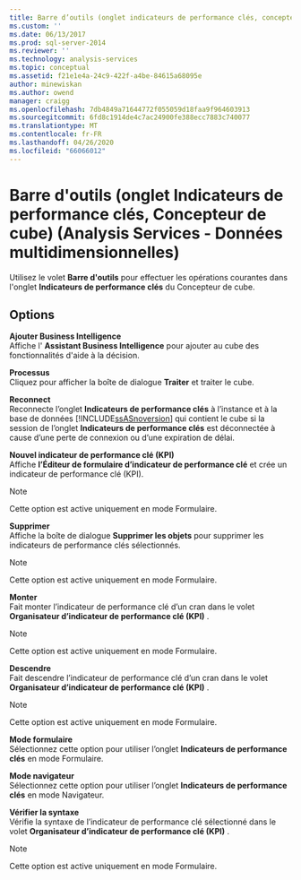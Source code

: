 ```yaml
---
title: Barre d’outils (onglet indicateurs de performance clés, concepteur de cube) (Analysis Services-données multidimensionnelles) | Microsoft Docs
ms.custom: ''
ms.date: 06/13/2017
ms.prod: sql-server-2014
ms.reviewer: ''
ms.technology: analysis-services
ms.topic: conceptual
ms.assetid: f21e1e4a-24c9-422f-a4be-84615a68095e
author: minewiskan
ms.author: owend
manager: craigg
ms.openlocfilehash: 7db4849a71644772f055059d18faa9f964603913
ms.sourcegitcommit: 6fd8c1914de4c7ac24900fe388ecc7883c740077
ms.translationtype: MT
ms.contentlocale: fr-FR
ms.lasthandoff: 04/26/2020
ms.locfileid: "66066012"
---
```

# <a name="toolbar-kpis-tab-cube-designer-analysis-services---multidimensional-data"></a>Barre d'outils (onglet Indicateurs de performance clés, Concepteur de cube) (Analysis Services - Données multidimensionnelles)
  Utilisez le volet **Barre d'outils** pour effectuer les opérations courantes dans l'onglet **Indicateurs de performance clés** du Concepteur de cube.  
  
## <a name="options"></a>Options  
 **Ajouter Business Intelligence**  
 Affiche l' **Assistant Business Intelligence** pour ajouter au cube des fonctionnalités d'aide à la décision.  
  
 **Processus**  
 Cliquez pour afficher la boîte de dialogue **Traiter** et traiter le cube.  
  
 **Reconnect**  
 Reconnecte l’onglet **Indicateurs de performance clés** à l’instance et à la base de données [!INCLUDE[ssASnoversion](../includes/ssasnoversion-md.md)] qui contient le cube si la session de l’onglet **Indicateurs de performance clés** est déconnectée à cause d’une perte de connexion ou d’une expiration de délai.  
  
 **Nouvel indicateur de performance clé (KPI)**  
 Affiche **l’Éditeur de formulaire d’indicateur de performance clé** et crée un indicateur de performance clé (KPI).  
  
> [!NOTE]  
>  Cette option est active uniquement en mode Formulaire.  
  
 **Supprimer**  
 Affiche la boîte de dialogue **Supprimer les objets** pour supprimer les indicateurs de performance clés sélectionnés.  
  
> [!NOTE]  
>  Cette option est active uniquement en mode Formulaire.  
  
 **Monter**  
 Fait monter l’indicateur de performance clé d’un cran dans le volet **Organisateur d’indicateur de performance clé (KPI)** .  
  
> [!NOTE]  
>  Cette option est active uniquement en mode Formulaire.  
  
 **Descendre**  
 Fait descendre l’indicateur de performance clé d’un cran dans le volet **Organisateur d’indicateur de performance clé (KPI)** .  
  
> [!NOTE]  
>  Cette option est active uniquement en mode Formulaire.  
  
 **Mode formulaire**  
 Sélectionnez cette option pour utiliser l’onglet **Indicateurs de performance clés** en mode Formulaire.  
  
 **Mode navigateur**  
 Sélectionnez cette option pour utiliser l’onglet **Indicateurs de performance clés** en mode Navigateur.  
  
 **Vérifier la syntaxe**  
 Vérifie la syntaxe de l’indicateur de performance clé sélectionné dans le volet **Organisateur d’indicateur de performance clé (KPI)** .  
  
> [!NOTE]  
>  Cette option est active uniquement en mode Formulaire.  
  
  
